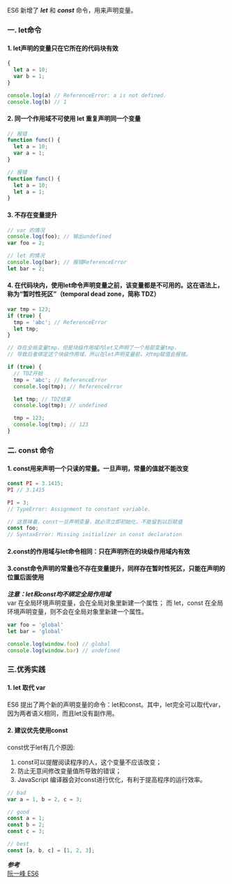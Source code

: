 ES6 新增了 ***let*** 和 ***const*** 命令，用来声明变量。
### 一. let命令
#### 1. let声明的变量只在它所在的代码块有效
```js
{
  let a = 10;
  var b = 1;
}

console.log(a) // ReferenceError: a is not defined.
console.log(b) // 1
```
#### 2. 同一个作用域不可使用 let 重复声明同一个变量
```js
// 报错
function func() {
  let a = 10;
  var a = 1;
}

// 报错
function func() {
  let a = 10;
  let a = 1;
}
```
#### 3. 不存在变量提升
```js
// var 的情况
console.log(foo); // 输出undefined
var foo = 2;

// let 的情况
console.log(bar); // 报错ReferenceError
let bar = 2;
```
#### 4. 在代码块内，使用let命令声明变量之前，该变量都是不可用的。这在语法上，称为“暂时性死区”（temporal dead zone，简称 TDZ）
```js
var tmp = 123;
if (true) {
  tmp = 'abc'; // ReferenceError
  let tmp;
}

// 存在全局变量tmp，但是块级作用域内let又声明了一个局部变量tmp，
// 导致后者绑定这个块级作用域，所以在let声明变量前，对tmp赋值会报错。

if (true) {
  // TDZ开始
  tmp = 'abc'; // ReferenceError
  console.log(tmp); // ReferenceError

  let tmp; // TDZ结束
  console.log(tmp); // undefined

  tmp = 123;
  console.log(tmp); // 123
}
```

### 二. const 命令
#### 1. const用来声明一个只读的常量。一旦声明，常量的值就不能改变
```js
const PI = 3.1415;
PI // 3.1415

PI = 3;
// TypeError: Assignment to constant variable.

// 这意味着，const一旦声明变量，就必须立即初始化，不能留到以后赋值
const foo;
// SyntaxError: Missing initializer in const declaration
```
#### 2.const的作用域与let命令相同：只在声明所在的块级作用域内有效
#### 3.const命令声明的常量也不存在变量提升，同样存在暂时性死区，只能在声明的位置后面使用

***注意：let和const均不绑定全局作用域***  
var 在全局环境声明变量，会在全局对象里新建一个属性； 
而 let，const 在全局环境声明变量，则不会在全局对象里新建一个属性。
```js
var foo = 'global'
let bar = 'global'

console.log(window.foo) // global
console.log(window.bar) // undefined
```
### 三.优秀实践
#### 1. let 取代 var
ES6 提出了两个新的声明变量的命令：let和const。其中，let完全可以取代var，因为两者语义相同，而且let没有副作用。
#### 2. 建议优先使用const
const优于let有几个原因: 
1. const可以提醒阅读程序的人，这个变量不应该改变；
2. 防止无意间修改变量值所导致的错误；
3. JavaScript 编译器会对const进行优化，有利于提高程序的运行效率。
```js
// bad
var a = 1, b = 2, c = 3;

// good
const a = 1;
const b = 2;
const c = 3;

// best
const [a, b, c] = [1, 2, 3];
```

***参考***  
[阮一峰 ES6](https://es6.ruanyifeng.com/#docs/let)
